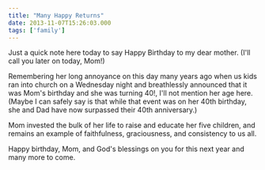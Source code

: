 ```yaml
---
title: "Many Happy Returns"
date: 2013-11-07T15:26:03.000
tags: ['family']
---
```


Just a quick note here today to say Happy Birthday to my dear mother. (I'll call you later on today, Mom!)

Remembering her long annoyance on this day many years ago when us kids ran into church on a Wednesday night and breathlessly announced that it was Mom's birthday and she was turning 40!, I'll not mention her age here. (Maybe I can safely say is that while that event was on her 40th birthday, she and Dad have now surpassed their 40th anniversary.)

Mom invested the bulk of her life to raise and educate her five children, and remains an example of faithfulness, graciousness, and consistency to us all.

Happy birthday, Mom, and God's blessings on you for this next year and many more to come.
